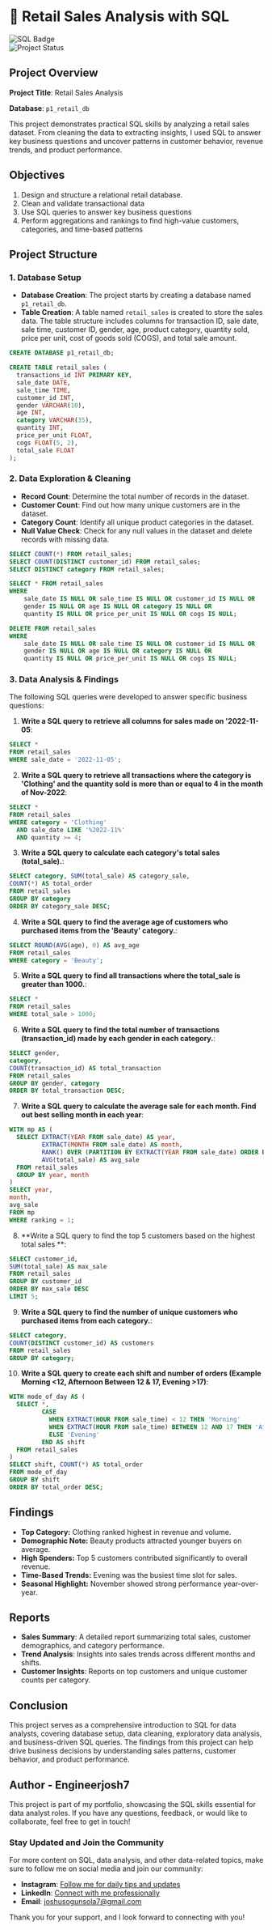 # 🛒 Retail Sales Analysis with SQL

![SQL Badge](https://img.shields.io/badge/SQL-Analysis-blue)  
![Project Status](https://img.shields.io/badge/status-completed-brightgreen)

## Project Overview

**Project Title**: Retail Sales Analysis

**Database**: `p1_retail_db`

This project demonstrates practical SQL skills by analyzing a retail sales dataset. From cleaning the data to extracting insights, I used SQL to answer key business questions and uncover patterns in customer behavior, revenue trends, and product performance.

## Objectives

1. Design and structure a relational retail database.
2. Clean and validate transactional data
3. Use SQL queries to answer key business questions
4. Perform aggregations and rankings to find high-value customers, categories, and time-based patterns

## Project Structure

### 1. Database Setup

- **Database Creation**: The project starts by creating a database named `p1_retail_db`.
- **Table Creation**: A table named `retail_sales` is created to store the sales data. The table structure includes columns for transaction ID, sale date, sale time, customer ID, gender, age, product category, quantity sold, price per unit, cost of goods sold (COGS), and total sale amount.

```sql
CREATE DATABASE p1_retail_db;

CREATE TABLE retail_sales (
  transactions_id INT PRIMARY KEY,
  sale_date DATE,
  sale_time TIME,
  customer_id INT,
  gender VARCHAR(10),
  age INT,
  category VARCHAR(35),
  quantity INT,
  price_per_unit FLOAT,
  cogs FLOAT(5, 2),
  total_sale FLOAT
);
```

### 2. Data Exploration & Cleaning

- **Record Count**: Determine the total number of records in the dataset.
- **Customer Count**: Find out how many unique customers are in the dataset.
- **Category Count**: Identify all unique product categories in the dataset.
- **Null Value Check**: Check for any null values in the dataset and delete records with missing data.

```sql
SELECT COUNT(*) FROM retail_sales;
SELECT COUNT(DISTINCT customer_id) FROM retail_sales;
SELECT DISTINCT category FROM retail_sales;

SELECT * FROM retail_sales
WHERE 
    sale_date IS NULL OR sale_time IS NULL OR customer_id IS NULL OR 
    gender IS NULL OR age IS NULL OR category IS NULL OR 
    quantity IS NULL OR price_per_unit IS NULL OR cogs IS NULL;

DELETE FROM retail_sales
WHERE 
    sale_date IS NULL OR sale_time IS NULL OR customer_id IS NULL OR 
    gender IS NULL OR age IS NULL OR category IS NULL OR 
    quantity IS NULL OR price_per_unit IS NULL OR cogs IS NULL;
```

### 3. Data Analysis & Findings

The following SQL queries were developed to answer specific business questions:

1. **Write a SQL query to retrieve all columns for sales made on '2022-11-05**:
```sql
SELECT *
FROM retail_sales
WHERE sale_date = '2022-11-05';
```

2. **Write a SQL query to retrieve all transactions where the category is 'Clothing' and the quantity sold is more than or equal to 4 in the month of Nov-2022**:
```sql
SELECT *
FROM retail_sales
WHERE category = 'Clothing'
  AND sale_date LIKE '%2022-11%'
  AND quantity >= 4;
```

3. **Write a SQL query to calculate each category's total sales (total_sale).**:
```sql
SELECT category, SUM(total_sale) AS category_sale,
COUNT(*) AS total_order
FROM retail_sales
GROUP BY category
ORDER BY category_sale DESC;
```

4. **Write a SQL query to find the average age of customers who purchased items from the 'Beauty' category.**:
```sql
SELECT ROUND(AVG(age), 0) AS avg_age
FROM retail_sales
WHERE category = 'Beauty';
```

5. **Write a SQL query to find all transactions where the total_sale is greater than 1000.**:
```sql
SELECT *
FROM retail_sales
WHERE total_sale > 1000;
```

6. **Write a SQL query to find the total number of transactions (transaction_id) made by each gender in each category.**:
```sql
SELECT gender,
category,
COUNT(transaction_id) AS total_transaction
FROM retail_sales
GROUP BY gender, category
ORDER BY total_transaction DESC;
```

7. **Write a SQL query to calculate the average sale for each month. Find out best selling month in each year**:
```sql
WITH mp AS (
  SELECT EXTRACT(YEAR FROM sale_date) AS year,
         EXTRACT(MONTH FROM sale_date) AS month,
         RANK() OVER (PARTITION BY EXTRACT(YEAR FROM sale_date) ORDER BY AVG(total_sale) DESC) AS ranking,
         AVG(total_sale) AS avg_sale
  FROM retail_sales
  GROUP BY year, month
)
SELECT year,
month,
avg_sale
FROM mp
WHERE ranking = 1;
```

8. **Write a SQL query to find the top 5 customers based on the highest total sales **:
```sql
SELECT customer_id,
SUM(total_sale) AS max_sale
FROM retail_sales
GROUP BY customer_id
ORDER BY max_sale DESC
LIMIT 5;
```

9. **Write a SQL query to find the number of unique customers who purchased items from each category.**:
```sql
SELECT category,
COUNT(DISTINCT customer_id) AS customers
FROM retail_sales
GROUP BY category;
```

10. **Write a SQL query to create each shift and number of orders (Example Morning <12, Afternoon Between 12 & 17, Evening >17)**:
```sql
WITH mode_of_day AS (
  SELECT *,
         CASE
           WHEN EXTRACT(HOUR FROM sale_time) < 12 THEN 'Morning'
           WHEN EXTRACT(HOUR FROM sale_time) BETWEEN 12 AND 17 THEN 'Afternoon'
           ELSE 'Evening'
         END AS shift
  FROM retail_sales
)
SELECT shift, COUNT(*) AS total_order
FROM mode_of_day
GROUP BY shift
ORDER BY total_order DESC;
```

## Findings

- **Top Category:** Clothing ranked highest in revenue and volume.
- **Demographic Note:** Beauty products attracted younger buyers on average.
- **High Spenders:** Top 5 customers contributed significantly to overall revenue.
- **Time-Based Trends:** Evening was the busiest time slot for sales.
- **Seasonal Highlight:** November showed strong performance year-over-year.

## Reports

- **Sales Summary**: A detailed report summarizing total sales, customer demographics, and category performance.
- **Trend Analysis**: Insights into sales trends across different months and shifts.
- **Customer Insights**: Reports on top customers and unique customer counts per category.

## Conclusion

This project serves as a comprehensive introduction to SQL for data analysts, covering database setup, data cleaning, exploratory data analysis, and business-driven SQL queries. The findings from this project can help drive business decisions by understanding sales patterns, customer behavior, and product performance.

## Author - Engineerjosh7

This project is part of my portfolio, showcasing the SQL skills essential for data analyst roles. If you have any questions, feedback, or would like to collaborate, feel free to get in touch!

### Stay Updated and Join the Community

For more content on SQL, data analysis, and other data-related topics, make sure to follow me on social media and join our community:

- **Instagram**: [Follow me for daily tips and updates](https://www.instagram.com/ogunsola901/)
- **LinkedIn**: [Connect with me professionally](https://www.linkedin.com/in/joshua-ogunsola)
- **Email**: joshusogunsola7@gmail.com

Thank you for your support, and I look forward to connecting with you!
